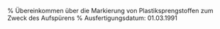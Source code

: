 % Übereinkommen über die Markierung von Plastiksprengstoffen zum Zweck des Aufspürens
% Ausfertigungsdatum: 01.03.1991
 